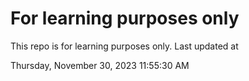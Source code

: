 # For learning purposes only
This repo is for learning purposes only.
Last updated at

Thursday, November 30, 2023 11:55:30 AM

